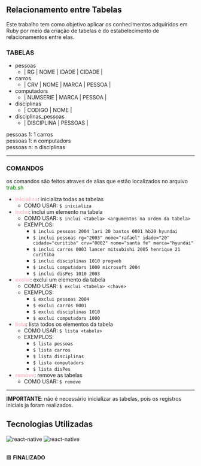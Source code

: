 ## Relacionamento entre Tabelas

Este trabalho tem como objetivo aplicar os conhecimentos adquiridos em Ruby por meio da criação de tabelas e do estabelecimento de relacionamentos entre elas.

### TABELAS
* pessoas
  * | RG | NOME | IDADE | CIDADE |
* carros
  * | CRV | NOME | MARCA | PESSOA |
* computadors
  * | NUMSERIE | MARCA | PESSOA |
* disciplinas 
  * | CODIGO | NOME |
* disciplinas_pessoas
  * | DISCIPLINA | PESSOAS |

pessoas 1: 1 carros<br>
pessoas 1: n computadors<br>
pessoas n: n disciplinas<br>

---
### COMANDOS
  os comandos são feitos atraves de alias que estão localizados no arquivo <span style="color: green;">trab.sh</span><br>
* <span style="color: pink;">**inicializa**</span>: inicializa todas as tabelas
  * COMO USAR: ```$ inicializa```
* <span style="color: pink;">**inclui**</span>: inclui um elemento na tabela
  * COMO USAR: ```$ inclui <tabela> <argumentos na ordem da tabela>```
  * EXEMPLOS:
    * ```$ inclui pessoas 2004 lari 20 bastos 0001 hb20 hyundai```
    * ```$ inclui pessoas rg="2003" nome="rafael" idade="20" cidade="curitiba" crv="0002" nome="santa fe" marca="hyundai"```
    * ```$ inclui carros 0003 lancer mitsubishi 2005 henrique 21 curitiba```
    * ```$ inclui disciplinas 1010 progweb```
    * ```$ inclui computadors 1000 microsoft 2004```
    * ```$ inclui disPes 1010 2003```
* <span style="color: pink;">**exclui**</span>: exclui um elemento da tabela
  * COMO USAR: ```$ exclui <tabela> <chave>```
  * EXEMPLOS:
    * ```$ exclui pessoas 2004```
    * ```$ exclui carros 0001```
    * ```$ exclui disciplinas 1010```
    * ```$ exclui computadors 1000```
* <span style="color: pink;">**lista**</span>: lista todos os elementos da tabela
  * COMO USAR: ```$ lista <tabela>```
  * EXEMPLOS:
    * ```$ lista pessoas```
    * ```$ lista carros```
    * ```$ lista disciplinas```
    * ```$ lista computadors```
    * ```$ lista disPes```
* <span style="color: pink;">**remove**</span>: remove as tabelas
  * COMO USAR: ```$ remove```
---
**IMPORTANTE**: não é necessário inicializar as tabelas, pois os registros iniciais ja foram realizados.

## Tecnologias Utilizadas
<div style="display: inline_block">
  <img align="center" alt="react-native" src="https://img.shields.io/badge/Ruby-CC342D?style=for-the-badge&logo=ruby&logoColor=white"/>
  <img align="center" alt="react-native" src="https://img.shields.io/badge/Shell_Script-121011?style=for-the-badge&logo=gnu-bash&logoColor=white"/>
</div>

<br />

🟩 **FINALIZADO**
